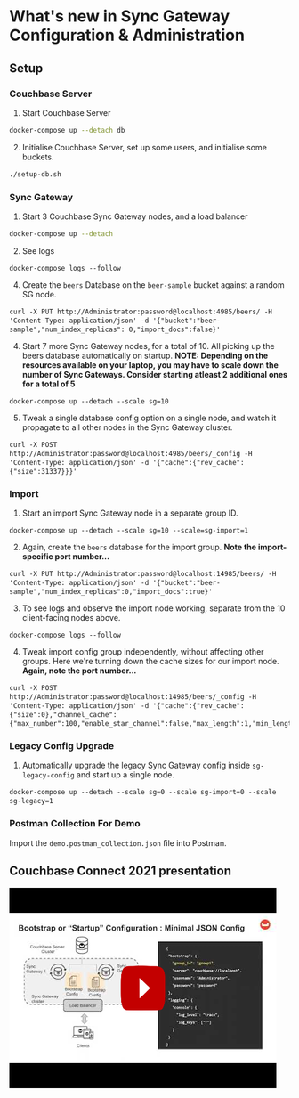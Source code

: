 # What's new in Sync Gateway Configuration & Administration

## Setup

### Couchbase Server
1. Start Couchbase Server
```sh
docker-compose up --detach db
```
2. Initialise Couchbase Server, set up some users, and initialise some buckets.
```sh
./setup-db.sh
```

### Sync Gateway
1. Start 3 Couchbase Sync Gateway nodes, and a load balancer
```sh
docker-compose up --detach
```
2. See logs
```
docker-compose logs --follow
```
4. Create the `beers` Database on the `beer-sample` bucket against a random SG node.
```
curl -X PUT http://Administrator:password@localhost:4985/beers/ -H 'Content-Type: application/json' -d '{"bucket":"beer-sample","num_index_replicas": 0,"import_docs":false}'
```
4. Start 7 more Sync Gateway nodes, for a total of 10. All picking up the beers database automatically on startup.
**NOTE: Depending on the resources available on your laptop, you may have to scale down the number of Sync Gateways. Consider starting atleast 2 additional ones for a total of 5**
```
docker-compose up --detach --scale sg=10
```
5. Tweak a single database config option on a single node, and watch it propagate to all other nodes in the Sync Gateway cluster.
```
curl -X POST http://Administrator:password@localhost:4985/beers/_config -H 'Content-Type: application/json' -d '{"cache":{"rev_cache":{"size":31337}}}'
```

### Import
1. Start an import Sync Gateway node in a separate group ID.
```
docker-compose up --detach --scale sg=10 --scale=sg-import=1
```
2. Again, create the `beers` database for the import group. **Note the import-specific port number...**
```
curl -X PUT http://Administrator:password@localhost:14985/beers/ -H 'Content-Type: application/json' -d '{"bucket":"beer-sample","num_index_replicas":0,"import_docs":true}'
```
3. To see logs and observe the import node working, separate from the 10 client-facing nodes above.
```
docker-compose logs --follow
```
4. Tweak import config group independently, without affecting other groups. Here we're turning down the cache sizes for our import node. **Again, note the port number...**
```
curl -X POST http://Administrator:password@localhost:14985/beers/_config -H 'Content-Type: application/json' -d '{"cache":{"rev_cache":{"size":0},"channel_cache":{"max_number":100,"enable_star_channel":false,"max_length":1,"min_length":1}}}'
```

### Legacy Config Upgrade
1. Automatically upgrade the legacy Sync Gateway config inside `sg-legacy-config` and start up a single node.
```
docker-compose up --detach --scale sg=0 --scale sg-import=0 --scale sg-legacy=1
```

### Postman Collection For Demo
Import the `demo.postman_collection.json` file into Postman.

## Couchbase Connect 2021 presentation

[![What's New in Sync Gateway Configuration and Administration - CBConnect21](.ytthumb.png)](https://www.youtube.com/watch?v=N7EG9t68_2s)

